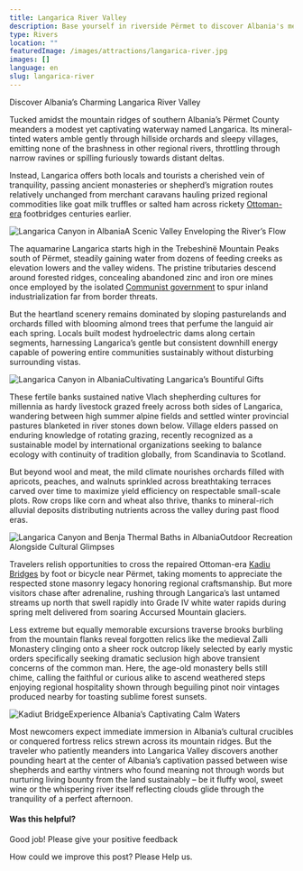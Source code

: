 ```yaml
---
title: Langarica River Valley
description: Base yourself in riverside Përmet to discover Albania's mellow Langarica River Valley sustaining medieval villages and sheep herding trails along with opportunities for whitewater rafting, winery visits and peaceful countryside cycling.
type: Rivers
location: ""
featuredImage: /images/attractions/langarica-river.jpg
images: []
language: en
slug: langarica-river
---
```


Discover Albania’s Charming Langarica River Valley

Tucked amidst the mountain ridges of southern Albania’s Përmet County meanders a modest yet captivating waterway named Langarica. Its mineral-tinted waters amble gently through hillside orchards and sleepy villages, emitting none of the brashness in other regional rivers, throttling through narrow ravines or spilling furiously towards distant deltas.

Instead, Langarica offers both locals and tourists a cherished vein of tranquility, passing ancient monasteries or shepherd’s migration routes relatively unchanged from merchant caravans hauling prized regional commodities like goat milk truffles or salted ham across rickety [Ottoman-era](https://albaniavisit.com/albania-under-ottoman-rule/) footbridges centuries earlier.

![Langarica Canyon in Albania](/images/attractions/Langarica-Canyon-.jpeg "Langarica Canyon")A Scenic Valley Enveloping the River’s Flow

The aquamarine Langarica starts high in the Trebeshinë Mountain Peaks south of Përmet, steadily gaining water from dozens of feeding creeks as elevation lowers and the valley widens. The pristine tributaries descend around forested ridges, concealing abandoned zinc and iron ore mines once employed by the isolated [Communist government](https://albaniavisit.com/communist-era/) to spur inland industrialization far from border threats.

But the heartland scenery remains dominated by sloping pasturelands and orchards filled with blooming almond trees that perfume the languid air each spring. Locals built modest hydroelectric dams along certain segments, harnessing Langarica’s gentle but consistent downhill energy capable of powering entire communities sustainably without disturbing surrounding vistas.

![Langarica Canyon in Albania](/images/attractions/Canyon-Langarica-in-Albania.jpeg "Canyon Langarica in Albania")Cultivating Langarica’s Bountiful Gifts

These fertile banks sustained native Vlach shepherding cultures for millennia as hardy livestock grazed freely across both sides of Langarica, wandering between high summer alpine fields and settled winter provincial pastures blanketed in river stones down below. Village elders passed on enduring knowledge of rotating grazing, recently recognized as a sustainable model by international organizations seeking to balance ecology with continuity of tradition globally, from Scandinavia to Scotland.

But beyond wool and meat, the mild climate nourishes orchards filled with apricots, peaches, and walnuts sprinkled across breathtaking terraces carved over time to maximize yield efficiency on respectable small-scale plots. Row crops like corn and wheat also thrive, thanks to mineral-rich alluvial deposits distributing nutrients across the valley during past flood eras.

![Langarica Canyon and Benja Thermal Baths in Albania](/images/attractions/Thermal-baths-of-Permet-2.jpeg "Thermal baths of Permet 2")Outdoor Recreation Alongside Cultural Glimpses

Travelers relish opportunities to cross the repaired Ottoman-era [Kadiu Bridges](https://albaniavisit.com/attractions/kadiut-bridge/) by foot or bicycle near Përmet, taking moments to appreciate the respected stone masonry legacy honoring regional craftsmanship. But more visitors chase after adrenaline, rushing through Langarica’s last untamed streams up north that swell rapidly into Grade IV white water rapids during spring melt delivered from soaring Accursed Mountain glaciers.

Less extreme but equally memorable excursions traverse brooks burbling from the mountain flanks reveal forgotten relics like the medieval Zalli Monastery clinging onto a sheer rock outcrop likely selected by early mystic orders specifically seeking dramatic seclusion high above transient concerns of the common man. Here, the age-old monastery bells still chime, calling the faithful or curious alike to ascend weathered steps enjoying regional hospitality shown through beguiling pinot noir vintages produced nearby for toasting sublime forest sunsets.

![Kadiut Bridge](/images/attractions/Permet-Albania.-Langarica-Canyon-Kadiut-Bridge.jpeg "Permet Albania. Langarica Canyon Kadiut Bridge")Experience Albania’s Captivating Calm Waters

Most newcomers expect immediate immersion in Albania’s cultural crucibles or conquered fortress relics strewn across its mountain ridges. But the traveler who patiently meanders into Langarica Valley discovers another pounding heart at the center of Albania’s captivation passed between wise shepherds and earthy vintners who found meaning not through words but nurturing living bounty from the land sustainably – be it fluffy wool, sweet wine or the whispering river itself reflecting clouds glide through the tranquility of a perfect afternoon.

#### Was this helpful?

 

Good job! Please give your positive feedback

How could we improve this post? Please Help us.